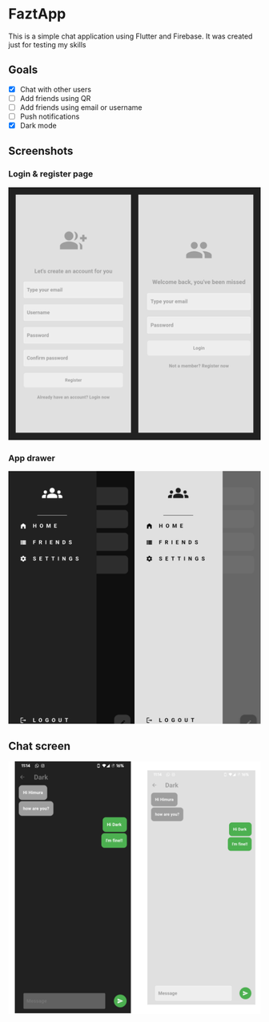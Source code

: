 # FaztApp

This is a simple chat application using Flutter and Firebase. It was created just for testing my skills

## Goals
- [x] Chat with other users
- [ ] Add friends using QR
- [ ] Add friends using email or username
- [ ] Push notifications
- [x] Dark mode

## Screenshots

### Login & register page
![Screenshots](examples/register_login.jpg)

### App drawer
![App Drawer](examples/drawer.jpeg)

## Chat screen
![Chat Screen](examples/chat_screen.jpeg)